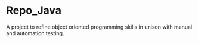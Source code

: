 # Repo_Java
A project to refine object oriented programming skills in unison with manual and automation testing.